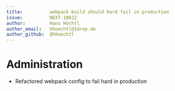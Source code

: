 ```yaml
---
title:          webpack build should hard fail in production
issue:          NEXT-10622
author:         Hans Höchtl
author_email:   hhoechtl@1drop.de
author_github:  @hhoechtl
---
```

# Administration
* Refactored webpack config to fail hard in production
